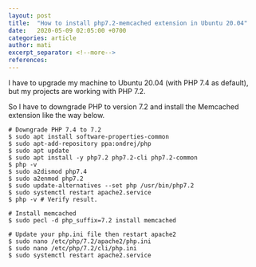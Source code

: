 ```yaml
---
layout: post
title:  "How to install php7.2-memcached extension in Ubuntu 20.04"
date:   2020-05-09 02:05:00 +0700
categories: article
author: mati
excerpt_separator: <!--more-->
references:
---
```

I have to upgrade my machine to Ubuntu 20.04 (with PHP 7.4 as default), but my projects are working with PHP 7.2.
<!--more-->
So I have to downgrade PHP to version 7.2 and install the Memcached extension like the way below.

```shell
# Downgrade PHP 7.4 to 7.2
$ sudo apt install software-properties-common
$ sudo apt-add-repository ppa:ondrej/php
$ sudo apt update
$ sudo apt install -y php7.2 php7.2-cli php7.2-common
$ php -v
$ sudo a2dismod php7.4
$ sudo a2enmod php7.2
$ sudo update-alternatives --set php /usr/bin/php7.2
$ sudo systemctl restart apache2.service
$ php -v # Verify result.

# Install memcached
$ sudo pecl -d php_suffix=7.2 install memcached

# Update your php.ini file then restart apache2
$ sudo nano /etc/php/7.2/apache2/php.ini
$ sudo nano /etc/php/7.2/cli/php.ini
$ sudo systemctl restart apache2.service
```